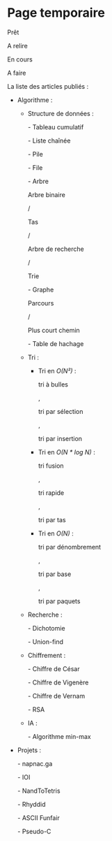 Page temporaire
===============

<p class="pret"><span>Prêt</br></span></p>
<p class="relire"><span>A relire</br></span></p>
<p class="encours"><span>En cours</br></span></p>
<p class="faire"><span>A faire</br></span></p>

La liste des articles publiés :

- Algorithme :

    - Structure de données :

         <p class="pret"><span>- Tableau cumulatif</br></span></p>
         <p class="pret"><span>- Liste chaînée</br></span></p>
         <p class="pret"><span>- Pile</br></span></p>
         <p class="pret"><span>- File</br></span></p>
         <p class="pret"><span>- Arbre</span></p> <p class="faire"><span>Arbre binaire</span></p> / <p class="faire"><span>Tas</span></p> / <p class="faire"><span>Arbre de recherche</span></p> / <p class="faire"><span>Trie</br></span></p>
         <p class="pret"><span>- Graphe</span></p> <p class="pret"><span>Parcours</span></p> / <p class="faire"><span>Plus court chemin</br></span></p>
         <p class="faire"><span>- Table de hachage </br></span></p>

    - Tri :

         - Tri en *O(N²)* : <p class="pret"><span>tri à bulles</span></p>, <p class="pret"><span>tri par sélection</span></p>, <p class="pret"><span>tri par insertion</br></span></p>
         - Tri en *O(N \* log N)* : <p class="pret"><span>tri fusion</span></p>, <p class="pret"><span>tri rapide</span></p>, <p class="relire"><span>tri par tas</br></span></p>
         - Tri en *O(N)* : <p class="pret"><span>tri par dénombrement</span></p>, <p class="faire"><span>tri par base</span></p>, <p class="faire"><span>tri par paquets</br></span></p>

    - Recherche :

         <p class="pret"><span>- Dichotomie</br></span></p>
         <p class="faire"><span>- Union-find</br></span></p>

    - Chiffrement :

         <p class="pret"><span>- Chiffre de César</br></span></p>
         <p class="relire"><span>- Chiffre de Vigenère</br></span></p>
         <p class="pret"><span>- Chiffre de Vernam</br></span></p>
         <p class="faire"><span>- RSA</br></span></p>

    - IA :

         <p class="faire"><span>- Algorithme min-max</br></span></p>

- Projets :

   <p class="pret"><span>- napnac.ga</br></span></p>
   <p class="pret"><span>- IOI</br></span></p>
   <p class="pret"><span>- NandToTetris</br></span></p>
   <p class="pret"><span>- Rhyddid</br></span></p>
   <p class="pret"><span>- ASCII Funfair</br></span></p>
   <p class="pret"><span>- Pseudo-C</br></span></p>

